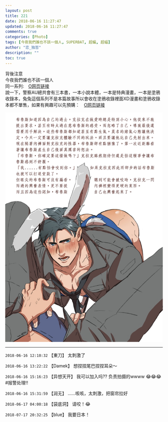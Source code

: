 ```yaml
---
layout: post
title: 221
date: 2018-06-16 11:27:47
updated: 2018-06-16 11:27:47
comments: true
categories: [Photo]
tags: [今夜我們誰也不該一個人, SUPERBAT, 超蝙, 超蝠]
author: "恋_独哲"
description: ""
toc: true
---
```


<p>背後注意<br />今夜我們誰也不該一個人<br />同一系列:　<a target="_blank" rel="nofollow" href="http://t.cn/RBjvsaW"  >O网页链接</a><br />說一下，警察AU總共會有三本書，一本小說本體，一本是特典漫畫，一本是塗鴉收錄本，兔兔這個系列不是本篇故事所以會收在塗鴉收錄裡面XD漫畫和塗鴉收錄本都不單售，如果有興趣可以先預購：　<a target="_blank" rel="nofollow" href="http://t.cn/RBjvsaj"  >O网页链接</a><br /></p>

![](https://raw.githubusercontent.com/alicewish/maple50821/master/img_YW5MWVN1NEpoZFUzT0oyZCs4MG9zaFcvVmRhU3YySDdVejdFVnBFZkN2K3oxWktBZHo1VmV3PT0.jpg)

---

`2018-06-16 12:10:32` 【東刀】 太刺激了

`2018-06-16 13:22:22` 【Damek】 想捏捏尾巴捏捏耳朵～

`2018-06-16 15:16:23` 【异想天开】 我可以加入吗?? 负责拍摄的wwww 😂😂😂 #报警处理!!

`2018-06-16 15:31:59` 【润无】 ……咳咳，太刺激，把窗帘拉好

`2018-06-17 04:00:18` 【袋底洞】 请咬！😂

`2018-07-17 20:32:25` 【blue】 我要日本！
